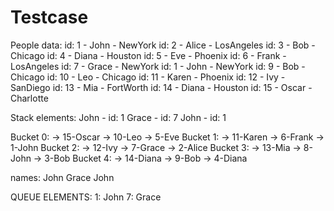 # Testcase
People data: 
id: 1 - John - NewYork
id: 2 - Alice - LosAngeles
id: 3 - Bob - Chicago
id: 4 - Diana - Houston
id: 5 - Eve - Phoenix
id: 6 - Frank - LosAngeles
id: 7 - Grace - NewYork
id: 1 - John - NewYork
id: 9 - Bob - Chicago
id: 10 - Leo - Chicago
id: 11 - Karen - Phoenix
id: 12 - Ivy - SanDiego
id: 13 - Mia - FortWorth
id: 14 - Diana - Houston
id: 15 - Oscar - Charlotte

Stack elements:
John - id: 1
Grace - id: 7
John - id: 1

Bucket 0: -> 15-Oscar -> 10-Leo -> 5-Eve 
Bucket 1: -> 11-Karen -> 6-Frank -> 1-John 
Bucket 2: -> 12-Ivy -> 7-Grace -> 2-Alice 
Bucket 3: -> 13-Mia -> 8-John -> 3-Bob 
Bucket 4: -> 14-Diana -> 9-Bob -> 4-Diana 

names: John Grace John 

QUEUE ELEMENTS:
1: John
7: Grace